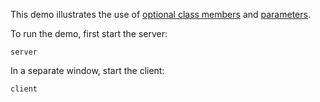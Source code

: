 This demo illustrates the use of [optional class members][1] and
[parameters][2].

To run the demo, first start the server:

```
server
```

In a separate window, start the client:

```
client
```

[1]: https://doc.zeroc.com/display/IceSwift/Optional+Data+Members
[2]: https://doc.zeroc.com/display/IceSwift/Operations
